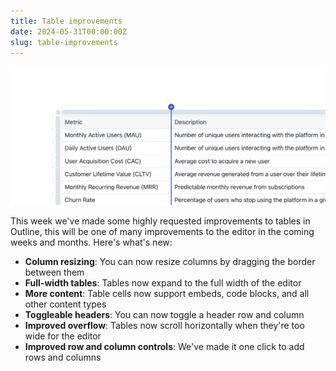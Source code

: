 ```yaml
---
title: Table improvements
date: 2024-05-31T00:00:00Z
slug: table-improvements
---
```


![Guest role](/images/table-improvements.png)

This week we've made some highly requested improvements to tables in Outline, this will be one of
many improvements to the editor in the coming weeks and months. Here's what's new:

- **Column resizing**: You can now resize columns by dragging the border between them
- **Full-width tables**: Tables now expand to the full width of the editor
- **More content**: Table cells now support embeds, code blocks, and all other content types
- **Toggleable headers**: You can now toggle a header row and column
- **Improved overflow**: Tables now scroll horizontally when they're too wide for the editor
- **Improved row and column controls**: We've made it one click to add rows and columns
